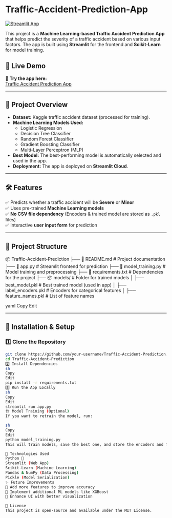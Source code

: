 # Traffic-Accident-Prediction-App



[![Streamlit App](https://img.shields.io/badge/Streamlit-Live_App-green)](https://traffic-accident-prediction-app-dqlpexy44xyfgkeylpgb6v.streamlit.app/)

This project is a **Machine Learning-based Traffic Accident Prediction App** that helps predict the severity of a traffic accident based on various input factors. The app is built using **Streamlit** for the frontend and **Scikit-Learn** for model training.

## 🚀 Live Demo
🔗 **Try the app here:**  
[Traffic Accident Prediction App](https://traffic-accident-prediction-app-dqlpexy44xyfgkeylpgb6v.streamlit.app/)

---

## 📌 Project Overview
- **Dataset:** Kaggle traffic accident dataset (processed for training).
- **Machine Learning Models Used:**
  - Logistic Regression
  - Decision Tree Classifier
  - Random Forest Classifier
  - Gradient Boosting Classifier
  - Multi-Layer Perceptron (MLP)
- **Best Model:** The best-performing model is automatically selected and used in the app.
- **Deployment:** The app is deployed on **Streamlit Cloud**.

---

## 🛠️ Features
✅ Predicts whether a traffic accident will be **Severe** or **Minor**  
✅ Uses pre-trained **Machine Learning models**  
✅ **No CSV file dependency** (Encoders & trained model are stored as `.pkl` files)  
✅ Interactive **user input form** for prediction  

---

## 📂 Project Structure

📦 Traffic-Accident-Prediction ├── 📜 README.md # Project documentation ├── 📜 app.py # Streamlit frontend for prediction ├── 📜 model_training.py # Model training and preprocessing ├── 📜 requirements.txt # Dependencies for the project ├── 📦 models/ # Folder for trained models │ ├── best_model.pkl # Best trained model (used in app) │ ├── label_encoders.pkl # Encoders for categorical features │ ├── feature_names.pkl # List of feature names

yaml
Copy
Edit

---

## 🔧 Installation & Setup

### 1️⃣ Clone the Repository
```sh
git clone https://github.com/your-username/Traffic-Accident-Prediction.git
cd Traffic-Accident-Prediction
2️⃣ Install Dependencies
sh
Copy
Edit
pip install -r requirements.txt
3️⃣ Run the App Locally
sh
Copy
Edit
streamlit run app.py
🏗️ Model Training (Optional)
If you want to retrain the model, run:

sh
Copy
Edit
python model_training.py
This will train models, save the best one, and store the encoders and feature names.

📌 Technologies Used
Python 🐍
Streamlit (Web App)
Scikit-Learn (Machine Learning)
Pandas & NumPy (Data Processing)
Pickle (Model Serialization)
✨ Future Improvements
🚀 Add more features to improve accuracy
🚀 Implement additional ML models like XGBoost
🚀 Enhance UI with better visualization

📝 License
This project is open-source and available under the MIT License.
